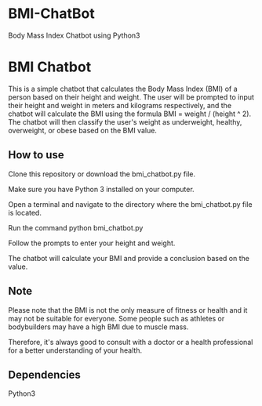 # BMI-ChatBot
Body Mass Index Chatbot using Python3

# BMI Chatbot
This is a simple chatbot that calculates the Body Mass Index (BMI) of a person based on their height and weight. The user will be prompted to input their height and weight in meters and kilograms respectively, and the chatbot will calculate the BMI using the formula BMI = weight / (height ^ 2). The chatbot will then classify the user's weight as underweight, healthy, overweight, or obese based on the BMI value.

## How to use
Clone this repository or download the bmi_chatbot.py file.

Make sure you have Python 3 installed on your computer.

Open a terminal and navigate to the directory where the bmi_chatbot.py file is located.

Run the command python bmi_chatbot.py

Follow the prompts to enter your height and weight.

The chatbot will calculate your BMI and provide a conclusion based on the value.

## Note
Please note that the BMI is not the only measure of fitness or health and it may not be suitable for everyone. Some people such as athletes or bodybuilders may have a high BMI due to muscle mass. 

Therefore, it's always good to consult with a doctor or a health professional for a better understanding of your health.

## Dependencies
Python3
